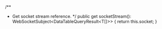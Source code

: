   /**
   * Get socket stream reference.
   */
  public get socketStream(): WebSocketSubject<DataTableQueryResult<T[]>> {
    return this.socket;
  }
